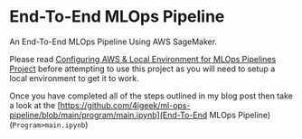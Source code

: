 # End-To-End MLOps Pipeline
An End-To-End MLOps Pipeline Using AWS SageMaker.

Please read [Configuring AWS & Local Environment for MLOps Pipelines Project](https://digitalredneck.co.uk/configuring-aws-local-environment-for-mlops-pipelines-project/) before attempting to use this project as you will need to setup a local environment to get it to work.

Once you have completed all of the steps outlined in my blog post then take a look at the [https://github.com/4igeek/ml-ops-pipeline/blob/main/program/main.ipynb](End-To-End MLOps Pipeline) (`Program>main.ipynb`)